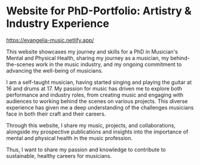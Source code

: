 # Website for PhD-Portfolio: Artistry & Industry Experience

https://evangelia-music.netlify.app/

This website showcases my journey and skills for a PhD in Musician's Mental and Physical Health, sharing my journey as a musician, my behind-the-scenes work in the music industry, and my ongoing commitment to advancing the well-being of musicians.

I am a self-taught musician, having started singing and playing the guitar at 16 and drums at 17. My passion for music has driven me to explore both performance and industry roles, from creating music and engaging with audiences to working behind the scenes on various projects. This diverse experience has given me a deep understanding of the challenges musicians face in both their craft and their careers.

Through this website, I share my music, projects, and collaborations, alongside my prospective publications and insights into the importance of mental and physical health in the music profession. 

Thus, I want to share my passion and knowledge to contribute to sustainable, healthy careers for musicians.
